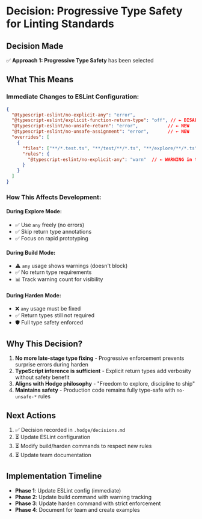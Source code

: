 # Decision: Progressive Type Safety for Linting Standards

## Decision Made
✅ **Approach 1: Progressive Type Safety** has been selected

## What This Means

### Immediate Changes to ESLint Configuration:
```json
{
  "@typescript-eslint/no-explicit-any": "error",
  "@typescript-eslint/explicit-function-return-type": "off", // ← DISABLED
  "@typescript-eslint/no-unsafe-return": "error",           // ← NEW
  "@typescript-eslint/no-unsafe-assignment": "error",       // ← NEW
  "overrides": [
    {
      "files": ["**/*.test.ts", "**/test/**/*.ts", "**/explore/**/*.ts"],
      "rules": {
        "@typescript-eslint/no-explicit-any": "warn"  // ← WARNING in tests/explore
      }
    }
  ]
}
```

### How This Affects Development:

#### During Explore Mode:
- ✅ Use `any` freely (no errors)
- ✅ Skip return type annotations
- ✅ Focus on rapid prototyping

#### During Build Mode:
- ⚠️ `any` usage shows warnings (doesn't block)
- ✅ No return type requirements
- 📊 Track warning count for visibility

#### During Harden Mode:
- ❌ `any` usage must be fixed
- ✅ Return types still not required
- 🛡️ Full type safety enforced

## Why This Decision?

1. **No more late-stage type fixing** - Progressive enforcement prevents surprise errors during harden
2. **TypeScript inference is sufficient** - Explicit return types add verbosity without safety benefit
3. **Aligns with Hodge philosophy** - "Freedom to explore, discipline to ship"
4. **Maintains safety** - Production code remains fully type-safe with `no-unsafe-*` rules

## Next Actions

1. ✅ Decision recorded in `.hodge/decisions.md`
2. ⏳ Update ESLint configuration
3. ⏳ Modify build/harden commands to respect new rules
4. ⏳ Update team documentation

## Implementation Timeline
- **Phase 1**: Update ESLint config (immediate)
- **Phase 2**: Update build command with warning tracking
- **Phase 3**: Update harden command with strict enforcement
- **Phase 4**: Document for team and create examples